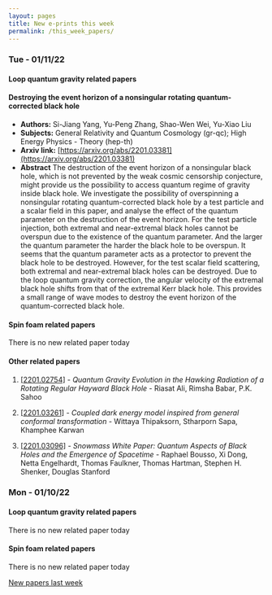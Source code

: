 ```yaml
---
layout: pages
title: New e-prints this week
permalink: /this_week_papers/
---
```




### Tue - 01/11/22

#### Loop quantum gravity related papers

#### **Destroying the event horizon of a nonsingular rotating quantum-corrected  black hole**
 - **Authors:** Si-Jiang Yang, Yu-Peng Zhang, Shao-Wen Wei, Yu-Xiao Liu
 - **Subjects:** General Relativity and Quantum Cosmology (gr-qc); High Energy Physics - Theory (hep-th)
 - **Arxiv link:** [https://arxiv.org/abs/2201.03381](https://arxiv.org/abs/2201.03381)
 - **Abstract**
 The destruction of the event horizon of a nonsingular black hole, which is not prevented by the weak cosmic censorship conjecture, might provide us the possibility to access quantum regime of gravity inside black hole. We investigate the possibility of overspinning a nonsingular rotating quantum-corrected black hole by a test particle and a scalar field in this paper, and analyse the effect of the quantum parameter on the destruction of the event horizon. For the test particle injection, both extremal and near-extremal black holes cannot be overspun due to the existence of the quantum parameter. And the larger the quantum parameter the harder the black hole to be overspun. It seems that the quantum parameter acts as a protector to prevent the black hole to be destroyed. However, for the test scalar field scattering, both extremal and near-extremal black holes can be destroyed. Due to the loop quantum gravity correction, the angular velocity of the extremal black hole shifts from that of the extremal Kerr black hole. This provides a small range of wave modes to destroy the event horizon of the quantum-corrected black hole. 

#### Spin foam related papers

There is no new related paper today 



#### Other related papers

1. [[2201.02754]](https://arxiv.org/abs/2201.02754) - *Quantum Gravity Evolution in the Hawking Radiation of a Rotating Regular  Hayward Black Hole* - Riasat Ali, Rimsha Babar, P.K. Sahoo

1. [[2201.03261]](https://arxiv.org/abs/2201.03261) - *Coupled dark energy model inspired from general conformal transformation* - Wittaya Thipaksorn, Stharporn Sapa, Khamphee Karwan

1. [[2201.03096]](https://arxiv.org/abs/2201.03096) - *Snowmass White Paper: Quantum Aspects of Black Holes and the Emergence  of Spacetime* - Raphael Bousso, Xi Dong, Netta Engelhardt, Thomas Faulkner, Thomas Hartman, Stephen H. Shenker, Douglas Stanford


### Mon - 01/10/22

#### Loop quantum gravity related papers

There is no new related paper today 

#### Spin foam related papers

There is no new related paper today 





[New papers last week]({{site.url}}/archived/weekly/pre-print/2022/01/10/archived_weekly_papers.html)